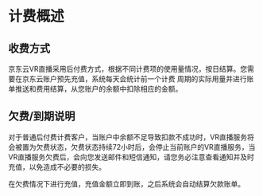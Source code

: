 # 计费概述
## 收费方式

京东云VR直播采用后付费方式，根据不同计费项的使用量情况，按日结算。您需要在京东云账户预先充值，系统每天会统计前一个计费
周期的实际用量并进行账单推送和费用结算，从您账户的余额中扣除相应的金额。  

## 欠费/到期说明

对于普通后付费计费客户，当账户中余额不足导致扣款不成功时，VR直播服务将会被置为欠费状态，欠费状态持续72小时后，会停止当前账户的VR直播服务，当VR直播服务欠费后，会向您发送邮件和短信通知，请您务必注意查看通知并及时充值，以免造成不必要的损失。

在欠费情况下进行充值，充值金额立即到账，之后系统会自动结算欠款账单。
